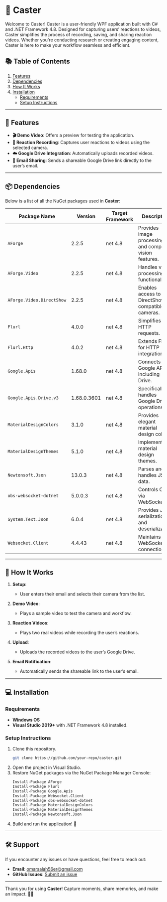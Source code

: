 # 🎥 **Caster**
Welcome to Caster! Caster is a user-friendly WPF application built with C# and .NET Framework 4.8. Designed for capturing users’ reactions to videos, Caster simplifies the process of recording, saving, and sharing reaction videos. Whether you're conducting research or creating engaging content, Caster is here to make your workflow seamless and efficient.


## 📚 Table of Contents

1. [Features](#-features)  
2. [Dependencies](#-dependencies)  
3. [How It Works](#-how-it-works)  
4. [Installation](#-installation)  
   - [Requirements](#requirements)  
   - [Setup Instructions](#setup-instructions)  

---

## 🌟 Features

- **🎬 Demo Video**: Offers a preview for testing the application.  
- **📸 Reaction Recording**: Captures user reactions to videos using the selected camera.  
- **☁️ Google Drive Integration**: Automatically uploads recorded videos.  
- **📧 Email Sharing**: Sends a shareable Google Drive link directly to the user’s email.  

---

## 📦 Dependencies

Below is a list of all the NuGet packages used in **Caster**:  

| Package Name                   | Version    | Target Framework | Description                                |  
|--------------------------------|------------|------------------|--------------------------------------------|  
| `AForge`                       | 2.2.5      | net 4.8            | Provides image processing and computer vision features. |  
| `AForge.Video`                 | 2.2.5      | net 4.8            | Handles video processing functionality.    |  
| `AForge.Video.DirectShow`      | 2.2.5      | net 4.8            | Enables access to DirectShow-compatible cameras. |  
| `Flurl`                        | 4.0.0      | net 4.8            | Simplifies HTTP requests.                  |  
| `Flurl.Http`                   | 4.0.2      | net 4.8            | Extends Flurl for HTTP integration.        |  
| `Google.Apis`                  | 1.68.0     | net 4.8            | Connects to Google APIs, including Drive.  |  
| `Google.Apis.Drive.v3`         | 1.68.0.3601| net 4.8            | Specifically handles Google Drive operations. |  
| `MaterialDesignColors`         | 3.1.0      | net 4.8            | Provides elegant material design colors.   |  
| `MaterialDesignThemes`         | 5.1.0      | net 4.8            | Implements material design themes.         |  
| `Newtonsoft.Json`              | 13.0.3     | net 4.8            | Parses and handles JSON data.              |  
| `obs-websocket-dotnet`         | 5.0.0.3    | net 4.8            | Controls OBS via WebSocket.                |  
| `System.Text.Json`             | 6.0.4      | net 4.8            | Provides JSON serialization and deserialization. |  
| `Websocket.Client`             | 4.4.43     | net 4.8            | Maintains WebSocket connections.           |  

---

## 🚀 How It Works

1. **Setup**:  
   - User enters their email and selects their camera from the list.  

2. **Demo Video**:  
   - Plays a sample video to test the camera and workflow.  

3. **Reaction Videos**:  
   - Plays two real videos while recording the user’s reactions.  

4. **Upload**:  
   - Uploads the recorded videos to the user’s Google Drive.  

5. **Email Notification**:  
   - Automatically sends the shareable link to the user’s email.  

---

## 💻 Installation

### Requirements  
- **Windows OS**  
- **Visual Studio 2019+** with .NET Framework 4.8 installed.  

### Setup Instructions  

1. Clone this repository.  
   ```bash
   git clone https://github.com/your-repo/caster.git
   ```  
2. Open the project in Visual Studio.  
3. Restore NuGet packages via the NuGet Package Manager Console:  
   ```bash
   Install-Package AForge
   Install-Package Flurl
   Install-Package Google.Apis
   Install-Package Websocket.Client
   Install-Package obs-websocket-dotnet
   Install-Package MaterialDesignColors
   Install-Package MaterialDesignThemes
   Install-Package Newtonsoft.Json
   ```  
4. Build and run the application! 🎉  

---

## 🛠️ Support

If you encounter any issues or have questions, feel free to reach out:  
- **Email**: [omarsalah56er@gmail.com](mailto:omarsalah56er@gmail.com)  
- **GitHub Issues**: [Submit an issue](https://github.com/your-repo/caster/issues)  

---

Thank you for using **Caster**! Capture moments, share memories, and make an impact. 🎥✨
